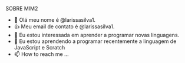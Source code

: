 SOBRE MIM2
- 👋 Olá meu nome é @larissasilva1.
- 👍 Meu email de contato é @larissasilva1.
- 🌱 Eu estou interessada em aprender a programar novas linguagens.
- 💞️ Eu estou aprendendo a programar recentemente a linguagem de JavaScript e Scratch
- 📫 How to reach me ...

<!---
larissasilva1/larissasilva1 is a ✨ special ✨ repository because its `README.md` (this file) appears on your GitHub profile.
You can click the Preview link to take a look at your changes.
--->
